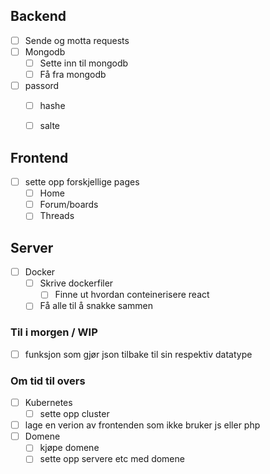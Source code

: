 ## Backend
- [ ] Sende og motta requests
- [ ] Mongodb
    - [ ] Sette inn til mongodb
    - [ ] Få fra mongodb
- [ ] passord
    - [ ] hashe
    - [ ] salte


## Frontend
- [ ] sette opp forskjellige pages
    - [ ] Home
    - [ ] Forum/boards
    - [ ] Threads

## Server
- [ ] Docker
    - [ ] Skrive dockerfiler
        - [ ] Finne ut hvordan conteinerisere react
    - [ ] Få alle til å snakke sammen

### Til i morgen / WIP
- [ ] funksjon som gjør json tilbake til sin respektiv datatype

### Om tid til overs
- [ ] Kubernetes
    - [ ] sette opp cluster
- [ ] lage en verion av frontenden som ikke bruker js eller php
- [ ] Domene
    - [ ] kjøpe domene
    - [ ] sette opp servere etc med domene 